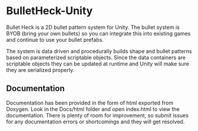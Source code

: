 # BulletHeck-Unity
Bullet Heck is a 2D  bullet pattern system for Unity. The bullet system is BYOB (bring your own bullets) so you can integrate this into existing games and continue to use your bullet prefabs.

The system is data driven and procedurally builds shape and bullet patterns based on parameterized scriptable objects. Since the data containers are scriptable objects they can be updated at runtime and Unity will make sure they are serialized properly.

## Documentation
Documentation has been provided in the form of html exported from Doxygen. Look in the Docs/html folder and open index.html to view the documentation. There is plenty of room for improvement, so submit issues for any documentation errors or shortcomings and they will get resolved.
